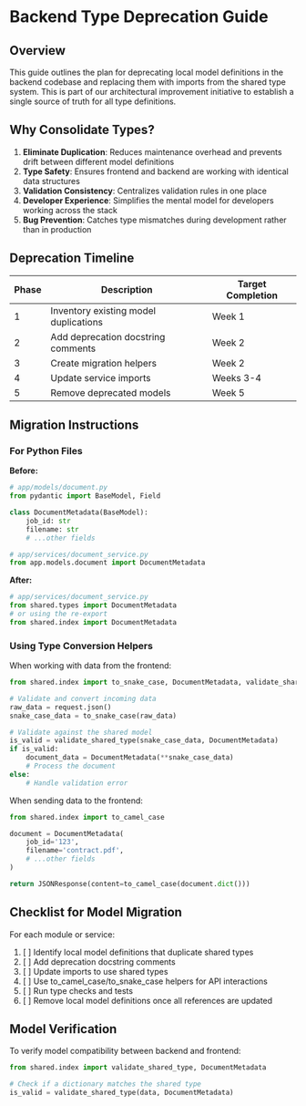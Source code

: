 # Backend Type Deprecation Guide

## Overview

This guide outlines the plan for deprecating local model definitions in the backend codebase and replacing them with imports from the shared type system. This is part of our architectural improvement initiative to establish a single source of truth for all type definitions.

## Why Consolidate Types?

1. **Eliminate Duplication**: Reduces maintenance overhead and prevents drift between different model definitions
2. **Type Safety**: Ensures frontend and backend are working with identical data structures
3. **Validation Consistency**: Centralizes validation rules in one place
4. **Developer Experience**: Simplifies the mental model for developers working across the stack
5. **Bug Prevention**: Catches type mismatches during development rather than in production

## Deprecation Timeline

| Phase | Description | Target Completion |
|-------|-------------|-------------------|
| 1     | Inventory existing model duplications | Week 1 |
| 2     | Add deprecation docstring comments | Week 2 |
| 3     | Create migration helpers | Week 2 |
| 4     | Update service imports | Weeks 3-4 |
| 5     | Remove deprecated models | Week 5 |

## Migration Instructions

### For Python Files

**Before:**
```python
# app/models/document.py
from pydantic import BaseModel, Field

class DocumentMetadata(BaseModel):
    job_id: str
    filename: str
    # ...other fields

# app/services/document_service.py
from app.models.document import DocumentMetadata
```

**After:**
```python
# app/services/document_service.py
from shared.types import DocumentMetadata
# or using the re-export
from shared.index import DocumentMetadata
```

### Using Type Conversion Helpers

When working with data from the frontend:

```python
from shared.index import to_snake_case, DocumentMetadata, validate_shared_type

# Validate and convert incoming data
raw_data = request.json()
snake_case_data = to_snake_case(raw_data)

# Validate against the shared model
is_valid = validate_shared_type(snake_case_data, DocumentMetadata)
if is_valid:
    document_data = DocumentMetadata(**snake_case_data)
    # Process the document
else:
    # Handle validation error
```

When sending data to the frontend:

```python
from shared.index import to_camel_case

document = DocumentMetadata(
    job_id='123',
    filename='contract.pdf',
    # ...other fields
)

return JSONResponse(content=to_camel_case(document.dict()))
```

## Checklist for Model Migration

For each module or service:

1. [ ] Identify local model definitions that duplicate shared types
2. [ ] Add deprecation docstring comments
3. [ ] Update imports to use shared types
4. [ ] Use to_camel_case/to_snake_case helpers for API interactions
5. [ ] Run type checks and tests
6. [ ] Remove local model definitions once all references are updated

## Model Verification

To verify model compatibility between backend and frontend:

```python
from shared.index import validate_shared_type, DocumentMetadata

# Check if a dictionary matches the shared type
is_valid = validate_shared_type(data, DocumentMetadata)
```
